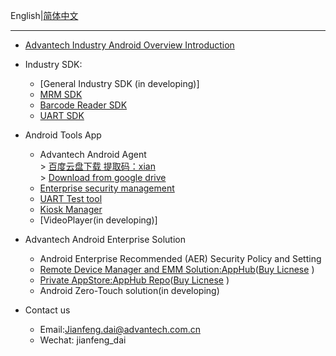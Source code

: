 English|[简体中文](https://github.com/AIM-Android/overview/blob/main/README_ZH.md)
____

*  [Advantech Industry Android Overview Introduction](https://github.com/AIM-Android/overview/wiki/Advantech-Industry-Android-Solution)

*  Industry SDK:
    -   [General Industry SDK (in developing)]
    -   [MRM SDK](https://github.com/AIM-Android/MrmSdk)
    -   [Barcode Reader SDK](https://github.com/AIM-Android/ScannerWedgeSample)
    -   [UART SDK](https://github.com/kongqw/AndroidSerialPort)
 
 * Android Tools App 
    -   Advantech Android Agent<br>
            >  [百度云盘下载 提取码：xian](https://pan.baidu.com/s/14powWT7NG_9yNEFLUC_3sQ) <br>
            >  [Download from google drive](https://drive.google.com/drive/folders/1Ei_-W58QXzfpjXIJkTXdkO_-QZ0WChKP?usp=sharing)<br>  
    -   [Enterprise security management](https://github.com/AIM-Android/overview/wiki/Advantech-Industry-Android-Solution#32-enterprise-security-management)<br>
    -   [UART Test tool](https://github.com/AIM-Android/overview/wiki/Advantech-Industry-Android-Solution#36-serial-port-test-tools)
    -   [Kiosk Manager](https://github.com/AIM-Android/KioskManager)
    -   [VideoPlayer(in developing)]
  
  * Advantech Android Enterprise Solution
    -   Android Enterprise Recommended (AER) Security Policy and Setting 
    -   [Remote Device Manager and EMM Solution:AppHub](https://github.com/EdgeSolution/AppHub/blob/main/README.md)([Buy Licnese](https://wise-paas.advantech.com/en-us/marketplace/product/advantech.wise-paas-apphub) )
    -   [Private AppStore:AppHub Repo](https://github.com/AIM-Android/overview/wiki/Advantech-Industry-Android-Solution#42-private-app-storeapphub-repo)([Buy Licnese](https://wise-paas.advantech.com/en-us/marketplace/product/advantech.wise-paas-apphub) )
    -   Android Zero-Touch solution(in developing)


  * Contact us
    -   Email:Jianfeng.dai@advantech.com.cn
    -   Wechat: jianfeng_dai
    
  


